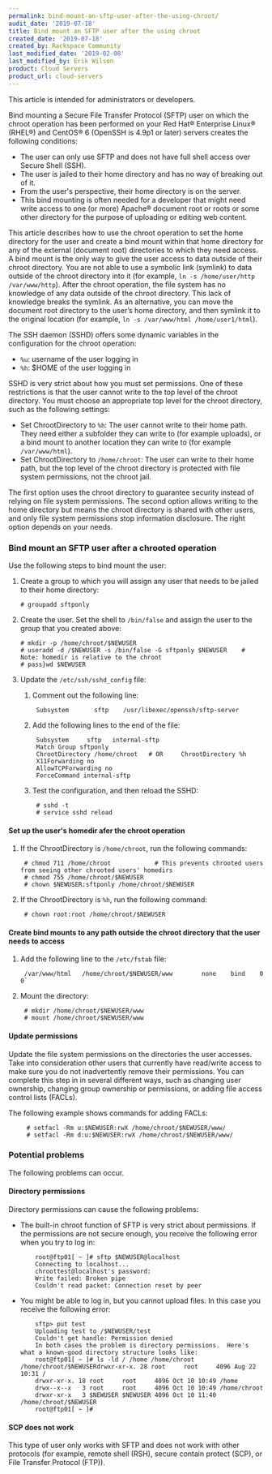 ```yaml
---
permalink: bind-mount-an-sftp-user-after-the-using-chroot/
audit_date: '2019-07-18'
title: Bind mount an SFTP user after the using chroot
created_date: '2019-07-18'
created_by: Rackspace Community
last_modified_date: '2019-02-08'
last_modified_by: Erik Wilson
product: Cloud Servers
product_url: cloud-servers
---
```


This article is intended for administrators or developers.

Bind mounting a Secure File Transfer Protocol (SFTP) user on which the chroot operation has been performed
on your Red Hat® Enterprise Linux® (RHEL®) and CentOS® 6 (OpenSSH is 4.9p1 or later) servers creates the following conditions:

* The user can only use SFTP and does not have full shell access over Secure Shell (SSH).
* The user is jailed to their home directory and has no way of breaking out of it.
* From the user's perspective, their home directory is on the server.
* This bind mounting is often needed for a developer that might need write access to one (or more) Apache® document root or roots or some other directory for the purpose of uploading or editing web content.


This article describes how to use the chroot operation to set the home directory for the user
and create a bind mount within that home directory for any of the external (document root) directories
to which they need access. A bind mount is the only way to give the user access to data outside of
their chroot directory. You are not able to use a symbolic link (symlink) to data outside of the chroot
directory into it (for example, `ln -s /home/user/http /var/www/http`). After the chroot operation,
the file system has no knowledge of any data outside of the chroot directory. This lack of knowledge breaks the symlink.
As an alternative, you can move the document root directory to the user’s home directory,
and then symlink it to the original location (for example, `ln -s /var/www/html /home/user1/html`).

The SSH daemon (SSHD) offers some dynamic variables in the configuration for the chroot operation:

* `%u`: username of the user logging in
* `%h`: $HOME of the user logging in

SSHD is very strict about how you must set permissions. One of these restrictions is that the user cannot write to the top level of the chroot directory.
You must choose an appropriate top level for the chroot directory, such as the following settings:

* Set ChrootDirectory to `%h`: The user cannot write to their home path. They need either a subfolder they can write to (for example uploads), or a bind mount to another location they can write to (for example `/var/www/html`).
* Set ChrootDirectory to `/home/chroot`: The user can write to their home path, but the top level of the chroot directory is protected with file system permissions, not the chroot jail.

The first option uses the chroot directory to guarantee security instead of relying on file system permissions.
The second option allows writing to the home directory but means the chroot directory is shared with other users, and
only file system permissions stop information disclosure. The right option depends on your needs.

### Bind mount an SFTP user after a chrooted operation

Use the following steps to bind mount the user:

1. Create a group to which you will assign any user that needs to be jailed to their home directory:

       # groupadd sftponly

2. Create the user. Set the shell to `/bin/false` and assign the user to the group that you created above:

       # mkdir -p /home/chroot/$NEWUSER
       # useradd -d /$NEWUSER -s /bin/false -G sftponly $NEWUSER    # Note: homedir is relative to the chroot
       # pass}wd $NEWUSER

3. Update the `/etc/ssh/sshd_config` file:

    1. Comment out the following line:

            Subsystem       sftp    /usr/libexec/openssh/sftp-server

    2. Add the following lines to the end of the file:

            Subsystem     sftp   internal-sftp
            Match Group sftponly
            ChrootDirectory /home/chroot   # OR     ChrootDirectory %h
            X11Forwarding no
            AllowTCPForwarding no
            ForceCommand internal-sftp

    3. Test the configuration, and then reload the SSHD:

            # sshd -t
            # service sshd reload

#### Set up the user's homedir afer the chroot operation

1. If the ChrootDirectory is `/home/chroot`, run the following commands:

        # chmod 711 /home/chroot            # This prevents chrooted users from seeing other chrooted users' homedirs
        # chmod 755 /home/chroot/$NEWUSER
        # chown $NEWUSER:sftponly /home/chroot/$NEWUSER

2. If the ChrootDirectory is `%h`, run the following command:

        # chown root:root /home/chroot/$NEWUSER

#### Create bind mounts to any path outside the chroot directory that the user needs to access

1. Add the following line to the `/etc/fstab` file:

        /var/www/html   /home/chroot/$NEWUSER/www        none    bind    0 0`

2. Mount the directory:

        # mkdir /home/chroot/$NEWUSER/www
        # mount /home/chroot/$NEWUSER/www

#### Update permissions

Update the file system permissions on the directories the user accesses.
Take into consideration other users that currently have read/write access to make sure you
do not inadvertently remove their permissions. You can complete this step in in several different ways,
such as changing user ownership, changing group ownership or permissions, or adding file access control lists (FACLs).

The following example shows commands for adding FACLs:

         # setfacl -Rm u:$NEWUSER:rwX /home/chroot/$NEWUSER/www/
         # setfacl -Rm d:u:$NEWUSER:rwX /home/chroot/$NEWUSER/www/

### Potential problems

The following problems can occur.

#### Directory permissions

Directory permissions can cause the following problems:

* The built-in chroot function of SFTP is very strict about permissions.
   If the permissions are not secure enough, you receive the following error when you try to log in:

          root@ftp01[ ~ ]# sftp $NEWUSER@localhost
          Connecting to localhost...
          chroottest@localhost's password:
          Write failed: Broken pipe
          Couldn't read packet: Connection reset by peer

* You might be able to log in, but you cannot upload files. In this case you receive the
   following error:

          sftp> put test
          Uploading test to /$NEWUSER/test
          Couldn't get handle: Permission denied
          In both cases the problem is directory permissions.  Here's what a known-good directory structure looks like:
          root@ftp01[ ~ ]# ls -ld / /home /home/chroot /home/chroot/$NEWUSERdrwxr-xr-x. 28 root     root     4096 Aug 22 10:31 /
          drwxr-xr-x. 18 root     root     4096 Oct 10 10:49 /home
          drwx--x--x   3 root     root     4096 Oct 10 10:49 /home/chroot
          drwxr-xr-x   3 $NEWUSER $NEWUSER 4096 Oct 10 11:40 /home/chroot/$NEWUSER
          root@ftp01[ ~ ]#

#### SCP does not work

This type of user only works with SFTP and does not work with other protocols (for example, remote shell (RSH), secure contain protect (SCP), or File Transfer Protocol (FTP)).


